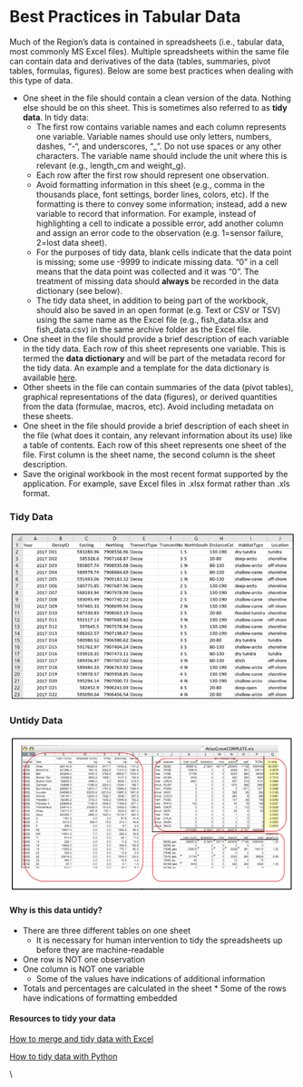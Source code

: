 # Best Practices in Tabular Data

Much of the Region’s data is contained in spreadsheets (i.e., tabular data, most commonly MS Excel files). Multiple spreadsheets within the same file can contain data and derivatives of the data (tables, summaries, pivot tables, formulas, figures). Below are some best practices when dealing with this type of data.&#x20;

* One sheet in the file should contain a clean version of the data. Nothing else should be on this sheet. This is sometimes also referred to as **tidy data**. In tidy data:
  * The first row contains variable names and each column represents one variable. Variable names should use only letters, numbers, dashes, “-“, and underscores, “\_”. Do not use spaces or any other characters. The variable name should include the unit where this is relevant (e.g., length\_cm and weight\_g).
  * Each row after the first row should represent one observation.
  * Avoid formatting information in this sheet (e.g., comma in the thousands place, font settings, border lines, colors, etc). If the formatting is there to convey some information; instead, add a new variable to record that information. For example, instead of highlighting a cell to indicate a possible error, add another column and assign an error code to the observation (e.g. 1=sensor failure, 2=lost data sheet).
  * For the purposes of tidy data, blank cells indicate that the data point is missing; some use -9999 to indicate missing data. “0” in a cell means that the data point was collected and it was “0”. The treatment of missing data should **always** be recorded in the data dictionary (see below).
  * The tidy data sheet, in addition to being part of the workbook, should also be saved in an open format (e.g. Text  or CSV or TSV) using the same name as the Excel file (e.g., fish\_data.xlsx and fish\_data.csv) in the same archive folder as the Excel file.
* One sheet in the file should provide a brief description of each variable in the tidy data. Each row of this sheet represents one variable. This is termed the **data dictionary** and will be part of the metadata record for the tidy data. An example and a template for the data dictionary is available [here](https://doimspp.sharepoint.com/:x:/s/AlaskaDataStewardship/EV4M7\_juM5FOgGm9r\_hWiOABsJDdLPaPQG0Bmm4sja5fsQ?e=wznkFo).&#x20;
* Other sheets in the file can contain summaries of the data (pivot tables), graphical representations of the data (figures), or derived quantities from the data (formulae, macros, etc). Avoid including metadata on these sheets.
* One sheet in the file should provide a brief description of each sheet in the file (what does it contain, any relevant information about its use) like a table of contents. Each row of this sheet represents one sheet of the file. First column is the sheet name, the second column is the sheet description.
* Save the original workbook in the most recent format supported by the application. For example, save Excel files in .xlsx format rather than .xls format.

### Tidy Data

![Tidy Data Example](../../.gitbook/assets/tidy.PNG)

### Untidy Data

![Untidy Data Example](../../.gitbook/assets/untidy.PNG)

#### Why is this data untidy?

* There are three different tables on one sheet
  * &#x20;It is necessary for human intervention to tidy the spreadsheets up before they are machine-readable
* One row is NOT one observation
* One column is NOT one variable &#x20;
  * Some of the values have indications of additional information
* &#x20;Totals and percentages are calculated in the sheet
  *
    Some of the rows have indications of formatting embedded

#### Resources to tidy your data

[How to merge and tidy data with Excel](http://www.ttdatavis.onthinktanks.org/how-tos/how-to-merge-and-tidy-data-with-excel)

[How to tidy data with Python](https://www.jeannicholashould.com/tidy-data-in-python.html)






\




